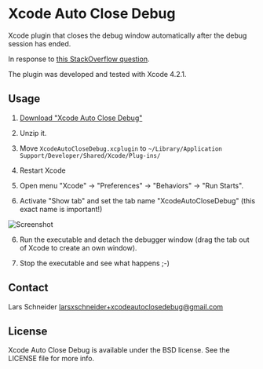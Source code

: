 # Xcode Auto Close Debug
Xcode plugin that closes the debug window automatically after the debug session has ended.

In response to [this StackOverflow question](http://stackoverflow.com/questions/7212634/xcode-4-1-behaviours-automate-closing-a-tab).

The plugin was developed and tested with Xcode 4.2.1.

## Usage

1. [Download "Xcode Auto Close Debug"](https://github.com/downloads/larsxschneider/XcodeAutoCloseDebug/XcodeAutoCloseDebug.xcplugin.zip)

2. Unzip it.

3. Move `XcodeAutoCloseDebug.xcplugin` to `~/Library/Application Support/Developer/Shared/Xcode/Plug-ins/`

3. Restart Xcode

4. Open menu "Xcode" -> "Preferences" -> "Behaviors" -> "Run Starts".

5. Activate "Show tab" and set the tab name "XcodeAutoCloseDebug" (this exact name is important!)

![Screenshot](https://raw.github.com/larsxschneider/XcodeAutoCloseDebug/master/SetupScreenshot.png)

6. Run the executable and detach the debugger window (drag the tab out of Xcode to create an own window).

7. Stop the executable and see what happens ;-)

## Contact

Lars Schneider <larsxschneider+xcodeautoclosedebug@gmail.com>


## License

Xcode Auto Close Debug is available under the BSD license. See the LICENSE file for more info.

